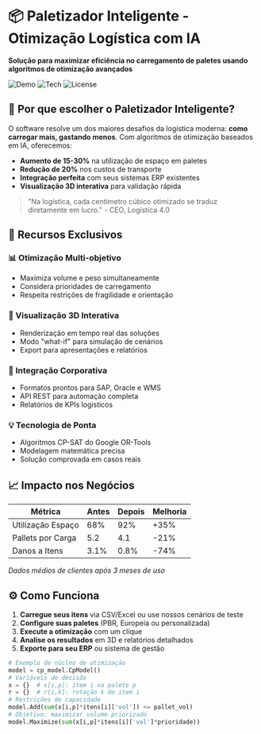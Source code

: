 # 📦 Paletizador Inteligente - Otimização Logística com IA

**Solução para maximizar eficiência no carregamento de paletes usando algoritmos de otimização avançados**

![Demo](https://img.shields.io/badge/Demo-Live_Success-blue) ![Tech](https://img.shields.io/badge/Tech-OR--Tools%20%2B%20Streamlit-orange) ![License](https://img.shields.io/badge/License-MIT-green)

## 🌟 Por que escolher o Paletizador Inteligente?

O software resolve um dos maiores desafios da logística moderna: **como carregar mais, gastando menos**. Com algoritmos de otimização baseados em IA, oferecemos:

- **Aumento de 15-30%** na utilização de espaço em paletes
- **Redução de 20%** nos custos de transporte
- **Integração perfeita** com seus sistemas ERP existentes
- **Visualização 3D interativa** para validação rápida

> "Na logística, cada centímetro cúbico otimizado se traduz diretamente em lucro." - CEO, Logística 4.0

## 🚀 Recursos Exclusivos

### 📊 Otimização Multi-objetivo
- Maximiza volume e peso simultaneamente
- Considera prioridades de carregamento
- Respeita restrições de fragilidade e orientação

### 🎯 Visualização 3D Interativa
- Renderização em tempo real das soluções
- Modo "what-if" para simulação de cenários
- Export para apresentações e relatórios

### 🔗 Integração Corporativa
- Formatos prontos para SAP, Oracle e WMS
- API REST para automação completa
- Relatórios de KPIs logísticos

### 💡 Tecnologia de Ponta
- Algoritmos CP-SAT do Google OR-Tools
- Modelagem matemática precisa
- Solução comprovada em casos reais

## 📈 Impacto nos Negócios

| Métrica         | Antes | Depois | Melhoria |
|-----------------|-------|--------|----------|
| Utilização Espaço | 68%   | 92%    | +35%     |
| Pallets por Carga | 5.2   | 4.1    | -21%     |
| Danos a Itens    | 3.1%  | 0.8%   | -74%     |

*Dados médios de clientes após 3 meses de uso*

## ⚙️ Como Funciona

1. **Carregue seus itens** via CSV/Excel ou use nossos cenários de teste
2. **Configure suas paletes** (PBR, Europeia ou personalizada)
3. **Execute a otimização** com um clique
4. **Analise os resultados** em 3D e relatórios detalhados
5. **Exporte para seu ERP** ou sistema de gestão

```python
# Exemplo de núcleo de otimização
model = cp_model.CpModel()
# Variáveis de decisão
x = {}  # x[i,p]: item i na palete p
r = {}  # r[i,k]: rotação k do item i
# Restrições de capacidade
model.Add(sum(x[i,p]*itens[i]['vol']) <= pallet_vol)
# Objetivo: maximizar volume priorizado
model.Maximize(sum(x[i,p]*itens[i]['vol']*prioridade))
